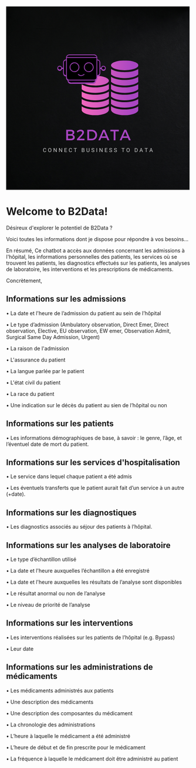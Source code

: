 ![B2Data](/public/logo_dark.png)
# Welcome to B2Data!

Désireux d'explorer le potentiel de B2Data ?
 
Voici toutes les informations dont je dispose pour répondre à vos besoins...

En résumé, 
Ce chatbot a accès aux données concernant les admissions à l'hôpital, les informations personnelles des patients, les services où se trouvent les patients, les diagnostics effectués sur les patients, les analyses de laboratoire, les interventions et les prescriptions de médicaments.

Concrètement,

Informations sur les admissions
-------------------------------
• La date et l'heure de l’admission du patient au sein de l’hôpital

• Le type d’admission (Ambulatory observation, Direct Emer, Direct observation, Elective, EU observation, EW emer, Observation Admit, Surgical Same Day Admission, Urgent) 

• La raison de l'admission

• L'assurance du patient

• La langue parlée par le patient

• L'état civil du patient

• La race du patient

• Une indication sur le décès du patient au sien de l’hôpital ou non
  
Informations sur les patients
-----------------------------
• Les informations démographiques de base, à savoir : le genre, l’âge, et l’éventuel date de mort du patient.

Informations sur les services d'hospitalisation
-----------------------------------------------
• Le service dans lequel chaque patient a été admis 

• Les éventuels transferts que le patient aurait fait d’un service à un autre (+date).

Informations sur les diagnostiques
----------------------------------
• Les diagnostics associés au séjour des patients à l’hôpital.

Informations sur les analyses de laboratoire
--------------------------------------------
• Le type d’échantillon utilisé

• La date et l'heure auxquelles l’échantillon a été enregistré

• La date et l'heure auxquelles les résultats de l’analyse sont disponibles

• Le résultat anormal ou non de l’analyse 

• Le niveau de priorité de l’analyse

Informations sur les interventions
----------------------------------
• Les interventions réalisées sur les patients de l’hôpital (e.g. Bypass)

• Leur date 

Informations sur les administrations de médicaments
---------------------------------------------------
• Les médicaments administrés aux patients

• Une description des médicaments

• Une description des composantes du médicament

• La chronologie des administrations

• L’heure à laquelle le médicament a été administré

• L’heure de début et de fin prescrite pour le médicament

• La fréquence à laquelle le médicament doit être administré au patient 
